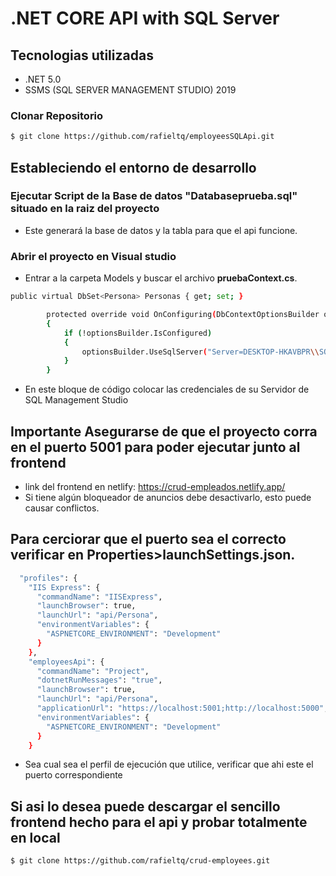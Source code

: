 # .NET CORE API with SQL Server
## Tecnologias utilizadas
- .NET 5.0
- SSMS (SQL SERVER MANAGEMENT STUDIO) 2019
### Clonar Repositorio
```bash
$ git clone https://github.com/rafieltq/employeesSQLApi.git
```
## Estableciendo el entorno de desarrollo
### Ejecutar Script de la Base de datos **"Databaseprueba.sql"** situado en la raiz del proyecto
- Este generará la base de datos y la tabla para que el api funcione.
### Abrir el proyecto en Visual studio
- Entrar a la carpeta Models y buscar el archivo **pruebaContext.cs**.
```bash
public virtual DbSet<Persona> Personas { get; set; }

        protected override void OnConfiguring(DbContextOptionsBuilder optionsBuilder)
        {
            if (!optionsBuilder.IsConfigured)
            {
                optionsBuilder.UseSqlServer("Server=DESKTOP-HKAVBPR\\SQLEXPRESS;Database=prueba;user=usuario;password=contraseña;");
            }
        }
```
- En este bloque de código colocar las credenciales de su Servidor de SQL Management Studio
## Importante Asegurarse de que el proyecto corra en el puerto 5001 para poder ejecutar junto al frontend
- link del frontend en netlify: https://crud-empleados.netlify.app/
- Si tiene algún bloqueador de anuncios debe desactivarlo, esto puede causar conflictos.
## Para cerciorar que el puerto sea el correcto verificar en **Properties>launchSettings.json**.
```bash
  "profiles": {
    "IIS Express": {
      "commandName": "IISExpress",
      "launchBrowser": true,
      "launchUrl": "api/Persona",
      "environmentVariables": {
        "ASPNETCORE_ENVIRONMENT": "Development"
      }
    },
    "employeesApi": {
      "commandName": "Project",
      "dotnetRunMessages": "true",
      "launchBrowser": true,
      "launchUrl": "api/Persona",
      "applicationUrl": "https://localhost:5001;http://localhost:5000",
      "environmentVariables": {
        "ASPNETCORE_ENVIRONMENT": "Development"
      }
    }
```
- Sea cual sea el perfil de ejecución que utilice, verificar que ahi este el puerto correspondiente
## Si asi lo desea puede descargar el sencillo frontend hecho para el api y probar totalmente en local
```bash
$ git clone https://github.com/rafieltq/crud-employees.git
```
